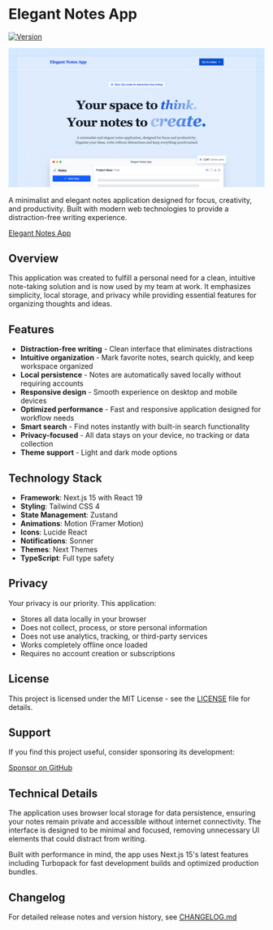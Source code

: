# Elegant Notes App

[![Version](https://img.shields.io/badge/version-0.1.2-blue.svg?style=flat-square)](https://github.com/creativoma/elegant-notes-app/releases)

![Home Page](public/screenshot.png)

A minimalist and elegant notes application designed for focus, creativity, and productivity. Built with modern web technologies to provide a distraction-free writing experience.

[Elegant Notes App](https://elegantnotesapp.com)

## Overview

This application was created to fulfill a personal need for a clean, intuitive note-taking solution and is now used by my team at work. It emphasizes simplicity, local storage, and privacy while providing essential features for organizing thoughts and ideas.

## Features

- **Distraction-free writing** - Clean interface that eliminates distractions
- **Intuitive organization** - Mark favorite notes, search quickly, and keep workspace organized
- **Local persistence** - Notes are automatically saved locally without requiring accounts
- **Responsive design** - Smooth experience on desktop and mobile devices
- **Optimized performance** - Fast and responsive application designed for workflow needs
- **Smart search** - Find notes instantly with built-in search functionality
- **Privacy-focused** - All data stays on your device, no tracking or data collection
- **Theme support** - Light and dark mode options

## Technology Stack

- **Framework**: Next.js 15 with React 19
- **Styling**: Tailwind CSS 4
- **State Management**: Zustand
- **Animations**: Motion (Framer Motion)
- **Icons**: Lucide React
- **Notifications**: Sonner
- **Themes**: Next Themes
- **TypeScript**: Full type safety

## Privacy

Your privacy is our priority. This application:

- Stores all data locally in your browser
- Does not collect, process, or store personal information
- Does not use analytics, tracking, or third-party services
- Works completely offline once loaded
- Requires no account creation or subscriptions

## License

This project is licensed under the MIT License - see the [LICENSE](LICENSE) file for details.

## Support

If you find this project useful, consider sponsoring its development:

[Sponsor on GitHub](https://github.com/sponsors/creativoma)

## Technical Details

The application uses browser local storage for data persistence, ensuring your notes remain private and accessible without internet connectivity. The interface is designed to be minimal and focused, removing unnecessary UI elements that could distract from writing.

Built with performance in mind, the app uses Next.js 15's latest features including Turbopack for fast development builds and optimized production bundles.

## Changelog

For detailed release notes and version history, see [CHANGELOG.md](CHANGELOG.md)
